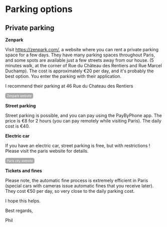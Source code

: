# Parking options
## Private parking ##

**Zenpark**

Visit https://zenpark.com/, a website where you can rent a private parking space for a few days.
They have many parking spaces throughout Paris, and some spots are available just a few streets away from our house.
(5 minutes walk, at the corner of Rue du Château des Rentiers and Rue Marcel Duchamp).
The cost is approximately €20 per day, and it's probably the best option.
You enter the parking with their application.

I recommend their parking at 46 Rue du Chateau des Rentiers

<a href="https://zenpark.com" style="display:inline-block; padding:3px 5px; font-size:10px; color:#fff; background-color:#AAAAAA; text-align:center; text-decoration:none; border-radius:5px;">
    Zenpark website
</a>

**Street parking** 

Street parking is possible, and you can pay using the PayByPhone app. The price is €8 for 2 hours (you can pay remotely while visiting Paris). The daily cost is €40.

**Electric car**

If you have an electric car, street parking is free, but with restrictions !
Please visit the paris website for details.

<a href="https://maps.app.goo.gl/s9ykRs5zeyBarcKZ9" style="display:inline-block; padding:3px 5px; font-size:10px; color:#fff; background-color:#AAAAAA; text-align:center; text-decoration:none; border-radius:5px;">
    Paris city website
</a>

**Tickets and fines**

Please note, the automatic fine process is extremely efficient in Paris (special cars with cameras issue automatic fines that you receive later). They cost €50 per day, so very close to the daily parking cost.

I hope this helps.

Best regards,

Phil
